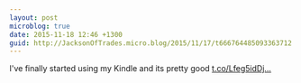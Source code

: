 ```yaml
---
layout: post
microblog: true
date: 2015-11-18 12:46 +1300
guid: http://JacksonOfTrades.micro.blog/2015/11/17/t666764485093363712.html
---
```

I've finally started using my Kindle and its pretty good [t.co/Lfeg5idDj...](https://t.co/Lfeg5idDjz)
